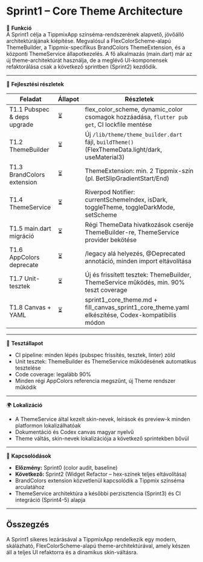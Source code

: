 # Sprint1 – Core Theme Architecture

🎯 **Funkció**  
A Sprint1 célja a TippmixApp színséma-rendszerének alapvető, jövőálló architektúrájának kiépítése. Megvalósul a FlexColorScheme-alapú ThemeBuilder, a Tippmix-specifikus BrandColors ThemeExtension, és a központi ThemeService állapotkezelés. A fő alkalmazás (main.dart) már az új theme-architektúrát használja, de a meglévő UI-komponensek refaktorálása csak a következő sprintben (Sprint2) kezdődik.

---

🧠 **Fejlesztési részletek**

| Feladat                    | Állapot | Részletek                                                                                       |
|----------------------------|---------|-------------------------------------------------------------------------------------------------|
| T1.1 Pubspec & deps upgrade | ⏳      | flex_color_scheme, dynamic_color csomagok hozzáadása, `flutter pub get`, CI lockfile mentése     |
| T1.2 ThemeBuilder          | ⏳      | Új `/lib/theme/theme_builder.dart` fájl, `buildTheme()` (FlexThemeData.light/dark, useMaterial3) |
| T1.3 BrandColors extension | ⏳      | ThemeExtension: min. 2 Tippmix-szín (pl. BetSlipGradientStart/End)                              |
| T1.4 ThemeService          | ⏳      | Riverpod Notifier: currentSchemeIndex, isDark, toggleTheme, toggleDarkMode, setScheme           |
| T1.5 main.dart migráció    | ⏳      | Régi ThemeData hivatkozások cseréje ThemeBuilder-re, ThemeService provider bekötése              |
| T1.6 AppColors deprecate   | ⏳      | /legacy alá helyezés, @Deprecated annotáció, minden import eltávolítása                          |
| T1.7 Unit-tesztek          | ⏳      | Új és frissített tesztek: ThemeBuilder, ThemeService működés, min. 90% teszt coverage            |
| T1.8 Canvas + YAML         | ⏳      | sprint1_core_theme.md + fill_canvas_sprint1_core_theme.yaml elkészítése, Codex-kompatibilis módon|

---

🧪 **Tesztállapot**  
- CI pipeline: minden lépés (pubspec frissítés, tesztek, linter) zöld
- Unit tesztek: ThemeBuilder és ThemeService működésének automatikus tesztelése
- Code coverage: legalább 90%
- Minden régi AppColors referencia megszűnt, új Theme rendszer működik

---

🌍 **Lokalizáció**  
- A ThemeService által kezelt skin-nevek, leírások és preview-k minden platformon lokalizálhatóak
- Dokumentáció és Codex canvas magyar nyelvű
- Theme váltás, skin-nevek lokalizációja a következő sprintekben bővül

---

📎 **Kapcsolódások**  
- **Előzmény:** Sprint0 (color audit, baseline)
- **Következő:** Sprint2 (Widget Refactor – hex-színek teljes eltávolítása)
- BrandColors extension közvetlenül kapcsolódik a Tippmix színséma arculatához
- ThemeService architektúra a későbbi perzisztencia (Sprint3) és CI integráció (Sprint4-5) alapja

---

## **Összegzés**

A Sprint1 sikeres lezárásával a TippmixApp rendelkezik egy modern, skálázható, FlexColorScheme-alapú theme-architektúrával, amely készen áll a teljes UI refaktorra és a dinamikus skin-váltásra.

